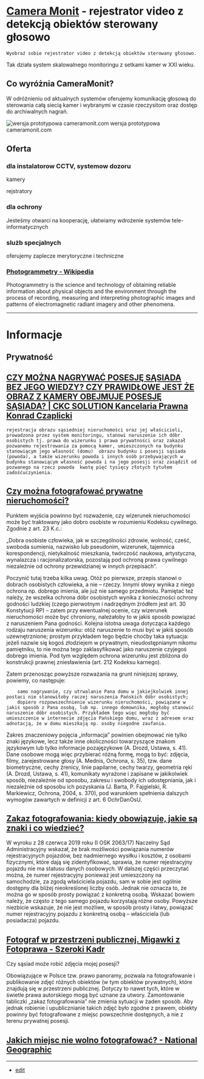 # [Camera Monit](https://www.cameramonit.com/) - rejestrator video z detekcją obiektów sterowany głosowo

```
Wyobraź sobie rejestrator video z detekcją obiektów sterowany głosowo.
```

Tak działa system skalowalnego monitoringu z setkami kamer w XXI wieku.

## Co wyróżnia CameraMonit?

W odróżnieniu od aktualnych systemów oferujemy komunikację głosową do sterowania całą siecią kamer i wybranymi w czasie rzeczysitom oraz dostęp do archiwalnych nagrań.


![wersja prototypowa cameramonit.com](https://github.com/cameramonit/www/assets/5669657/1c71e644-2dc9-4152-8ef3-7acb7bc97ef3)
wersja prototypowa cameramonit.com


## Oferta 

### dla instalatorow CCTV, systemow dozoru

kamery

rejstratory


### dla ochrony

Jesteśmy otwarci na kooperację, ułatwiamy wdrożenie systemów tele-informatycznych


### slużb specjalnych

oferujemy zaplecze merytoryczne i techniczne


### [Photogrammetry - Wikipedia](https://en.wikipedia.org/wiki/Photogrammetry)

Photogrammetry is the science and technology of obtaining reliable information about physical objects and the environment through the process of recording, measuring and interpreting photographic images and patterns of electromagnetic radiant imagery and other phenomena.


---

# Informacje

## Prywatność

## [CZY MOŻNA NAGRYWAĆ POSESJĘ SĄSIADA BEZ JEGO WIEDZY? CZY PRAWIDŁOWE JEST ŻE OBRAZ Z KAMERY OBEJMUJE POSESJĘ SĄSIADA? | CKC SOLUTION Kancelaria Prawna Konrad Czaplicki](https://www.ckcsolution.pl/czy-mozna-nagrywac-posesje-sasiada-bez-jego-wiedzy-czy-prawidlowe-jest-ze-na-obraz-z-kamery-nachodzi-posesja-sasiada/)

```
rejestracja obrazu sąsiedniej nieruchomości oraz jej właścicieli, prowadzona przez system monitoringu, stanowi naruszenie ich dóbr osobistych tj. prawa do wizerunku i prawa prywatności oraz zakazał pozwanemu rejestrowania za pomocą kamer, umieszczonych na budynku stanowiącym jego własność (domu)  obrazu budynku i posesji sąsiada (powoda), a także wizerunku powoda i innych osób przebywających w budynku stanowiącym własność powoda i na jego posesji oraz zasądził od pozwanego na rzecz powoda  kwotę pięć tysięcy złotych tytułem zadośćuczynienia. 
 ```



## [Czy można fotografować prywatne nieruchomości?](https://www.eporady24.pl/czy_mozna_fotografowac_prywatne_nieruchomosci,pytania,4,53,9512.html)

Punktem wyjścia powinno być rozważenie, czy wizerunek nieruchomości może być traktowany jako dobro osobiste w rozumieniu Kodeksu cywilnego. Zgodnie z art. 23 K.c.:
 

„Dobra osobiste człowieka, jak w szczególności zdrowie, wolność, cześć, swoboda sumienia, nazwisko lub pseudonim, wizerunek, tajemnica korespondencji, nietykalność mieszkania, twórczość naukowa, artystyczna, wynalazcza i racjonalizatorska, pozostają pod ochroną prawa cywilnego niezależnie od ochrony przewidzianej w innych przepisach”.

 

Poczynić tutaj trzeba kilka uwag. Otóż po pierwsze, przepis stanowi o dobrach osobistych człowieka, a nie – rzeczy. Innymi słowy wynika z niego ochrona np. dobrego imienia, ale już nie samego przedmiotu. Pamiętać też należy, że wszelka ochrona dóbr osobistych wynika z konieczności ochrony godności ludzkiej (czego pierwotnym i nadrzędnym źródłem jest art. 30 Konstytucji RP) – zatem przy ewentualnej ocenie, czy wizerunek nieruchomości może być chroniony, należałoby to w jakiś sposób powiązać z naruszeniem Pana godności. Kolejna istotna uwaga dotycząca każdego rodzaju naruszenia wizerunku: otóż naruszenie to musi być w jakiś sposób uzewnętrznione; prostym przykładem tego będzie choćby taka sytuacja: jeżeli nazwie się kogoś złodziejem w prywatnym, nieudostępnianym nikomu pamiętniku, to nie można tego zaklasyfikować jako naruszenie czyjegoś dobrego imienia. Pod tym względem ochrona wizerunku jest zbliżona do konstrukcji prawnej zniesławienia (art. 212 Kodeksu karnego).

Zatem przenosząc powyższe rozważania na grunt niniejszej sprawy, powiemy, co następuje:

 
```
    samo nagrywanie, czy utrwalanie Pana domu w jakiejkolwiek innej postaci nie stanowiłoby raczej naruszenia Pańskich dóbr osobistych;
    dopiero rozpowszechnienie wizerunku nieruchomości, powiązane w jakiś sposób z Pana osobą, lub np. innego domownika, mogłoby stanowić naruszenie dóbr osobistych. Przykładem tego więc mogłoby być umieszczenie w internecie zdjęcia Pańskiego domu, wraz z adresem oraz adnotacją, że w domu mieszkają np. osoby niegodne zaufania.
```



Zakres znaczeniowy pojęcia „informacja” powinien obejmować nie tylko znaki językowe, lecz także inne okoliczności towarzyszące znakom językowym lub tylko informacje pozajęzykowe (A. Drozd, Ustawa, s. 41). Dane osobowe mogą więc przybierać różną formę, mogą to być: zdjęcia, filmy, zarejestrowane głosy (A. Mednis, Ochrona, s. 35), tzw. dane biometryczne, cechy źrenicy, linie papilarne, cechy twarzy, geometria ręki (A. Drozd, Ustawa, s. 41), komunikaty wyrażone i zapisane w jakikolwiek sposób, niezależnie od sposobu, zakresu i swobody ich udostępniania, jak i niezależnie od sposobu ich pozyskania (J. Barta, P. Fajgielski, R. Markiewicz, Ochrona, 2004, s. 370), pod warunkiem spełnienia dalszych wymogów zawartych w definicji z art. 6 OchrDanOsU.



## [Zakaz fotografowania: kiedy obowiązuje, jakie są znaki i co wiedzieć?](https://www.znakowo.pl/blog/zakaz-fotografowania/)


W wyroku z 28 czerwca 2019 roku (I OSK 2063/17) Naczelny Sąd Administracyjny wskazał, że brak możliwości powiązania numerów rejestracyjnych pojazdów, bez nadmiernego wysiłku i kosztów, z osobami fizycznymi, które dają się zidentyfikować, sprawia, że numer rejestracyjny pojazdu nie ma statusu danych osobowych. W dalszej części przeczytać można, że numer rejestracyjny ponieważ jest umieszczony na samochodzie, za zgodą właściciela pojazdu, sam w sobie jest ogólnie dostępny dla bliżej nieokreślonej liczby osób. Jednak nie oznacza to, że można go w sposób prosty powiązać z konkretną osobą. Wskazać bowiem należy, że często z tego samego pojazdu korzystają różne osoby. Powyższe niezbicie wskazuje, że nie jest możliwe, w sposób prosty i łatwy, powiązać numer rejestracyjny pojazdu z konkretną osobą – właściciela (lub posiadacza) pojazdu.



## [Fotograf w przestrzeni publicznej. Migawki z Fotoprawa - Szeroki Kadr](https://www.szerokikadr.pl/poradnik/fotograf-w-przestrzeni-publicznej-migawki-z-fotoprawa)

Czy sąsiad może robić zdjęcia mojej posesji?

Obowiązujące w Polsce tzw. prawo panoramy, pozwala na fotografowanie i publikowanie zdjęć różnych obiektów (w tym obiektów prywatnych), które znajdują się w przestrzeni publicznej. Dotyczy to nawet tych, które w świetle prawa autorskiego mogą być uznane za utwory. Zamontowanie tabliczki „zakaz fotografowania” nie zmienia sytuacji w żaden sposób. Aby jednak robienie i upublicznianie takich zdjęć było zgodne z prawem, obiekty powinny być fotografowane z miejsc powszechnie dostępnych, a nie z terenu prywatnej posesji.



## [Jakich miejsc nie wolno fotografować? - National Geographic](https://www.national-geographic.pl/artykul/wstawiasz-zdjecia-z-podrozy-sprawdz-czy-nie-lamiesz-prawa-oto-12-miejsc-ktorych-nie-wolno-fotografowac)



---

+ [edit](https://github.com/cameramonit/www/edit/main/README.md)
